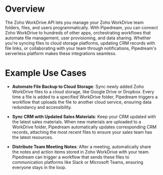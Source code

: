 # Overview

The Zoho WorkDrive API lets you manage your Zoho WorkDrive team folders, files, and users programmatically. With Pipedream, you can connect Zoho WorkDrive to hundreds of other apps, orchestrating workflows that automate file management, user provisioning, and data sharing. Whether you're syncing files to cloud storage platforms, updating CRM records with file links, or collaborating with your team through notifications, Pipedream's serverless platform makes these integrations seamless.

# Example Use Cases

- **Automate File Backup to Cloud Storage**: Sync newly added Zoho WorkDrive files to a cloud storage, like Google Drive or Dropbox. Every time a file is added to a specified WorkDrive folder, Pipedream triggers a workflow that uploads the file to another cloud service, ensuring data redundancy and accessibility.

- **Sync CRM with Updated Sales Materials**: Keep your CRM updated with the latest sales materials. When new materials are uploaded to a WorkDrive folder, Pipedream automatically updates corresponding CRM records, attaching the most recent files to ensure your sales team has the latest resources.

- **Distribute Team Meeting Notes**: After a meeting, automatically share the notes and action items stored in Zoho WorkDrive with your team. Pipedream can trigger a workflow that sends these files to communication platforms like Slack or Microsoft Teams, ensuring everyone stays in the loop.
